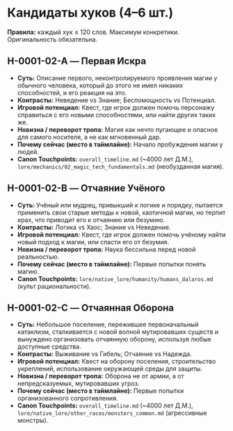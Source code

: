 # Кандидаты хуков (4–6 шт.)

**Правила:** каждый хук ≤ 120 слов. Максимум конкретики. Оригинальность обязательна.

## H-0001-02-A — Первая Искра
- **Суть:** Описание первого, неконтролируемого проявления магии у обычного человека, который до этого не имел никаких способностей, и его реакция на это.
- **Контрасты:** Неведение vs Знание; Беспомощность vs Потенциал.
- **Игровой потенциал:** Квест, где игрок должен помочь персонажу справиться с его новыми способностями, или найти других таких же.
- **Новизна / переворот тропа:** Магия как нечто пугающее и опасное для самого носителя, а не как мгновенный дар.
- **Почему сейчас (место в таймлайне):** Начало пробуждения магии у людей.
- **Canon Touchpoints:** `overall_timeline.md` (~4000 лет Д.М.), `lore/mechanics/02_magic_tech_fundamentals.md` (необузданная магия).

## H-0001-02-B — Отчаяние Учёного
- **Суть:** Учёный или мудрец, привыкший к логике и порядку, пытается применить свои старые методы к новой, хаотичной магии, но терпит крах, что приводит его к отчаянию или безумию.
- **Контрасты:** Логика vs Хаос; Знание vs Неведение.
- **Игровой потенциал:** Квест, где игрок должен помочь учёному найти новый подход к магии, или спасти его от безумия.
- **Новизна / переворот тропа:** Наука бессильна перед новой реальностью.
- **Почему сейчас (место в таймлайне):** Первые попытки понять магию.
- **Canon Touchpoints:** `lore/native_lore/humanity/humans_dalaros.md` (культ рациональности).

## H-0001-02-C — Отчаянная Оборона
- **Суть:** Небольшое поселение, пережившее первоначальный катаклизм, сталкивается с новой волной мутировавших существ и вынуждено организовать отчаянную оборону, используя любые доступные средства.
- **Контрасты:** Выживание vs Гибель; Отчаяние vs Надежда.
- **Игровой потенциал:** Квест на оборону поселения, строительство укреплений, использование окружающей среды для защиты.
- **Новизна / переворот тропа:** Оборона не от армии, а от непредсказуемых, мутировавших угроз.
- **Почему сейчас (место в таймлайне):** Первые попытки организованного сопротивления.
- **Canon Touchpoints:** `overall_timeline.md` (~4000 лет Д.М.), `lore/native_lore/other_races/monsters_common.md` (агрессивные монстры).
